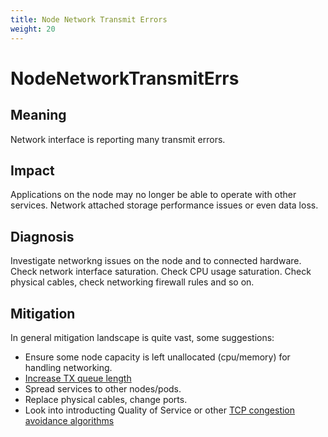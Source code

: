 ```yaml
---
title: Node Network Transmit Errors
weight: 20
---
```


# NodeNetworkTransmitErrs

## Meaning

Network interface is reporting many transmit errors.

## Impact

Applications on the node may no longer be able to operate with other services.
Network attached storage performance issues or even data loss.

## Diagnosis

Investigate networkng issues on the node and to connected hardware.
Check network interface saturation.
Check CPU usage saturation.
Check physical cables, check networking firewall rules and so on.

## Mitigation

In general mitigation landscape is quite vast, some suggestions:

- Ensure some node capacity is left unallocated (cpu/memory) for handling
networking.
- [Increase TX queue length](https://access.redhat.com/documentation/en-us/red_hat_openstack_platform/13/html/ovs-dpdk_end_to_end_troubleshooting_guide/high_packet_loss_in_the_tx_queue_of_the_instance_s_tap_interface)
- Spread services to other nodes/pods.
- Replace physical cables, change ports.
- Look into introducting Quality of Service or other
[TCP congestion avoidance algorithms](https://en.wikipedia.org/wiki/TCP_congestion_control)
